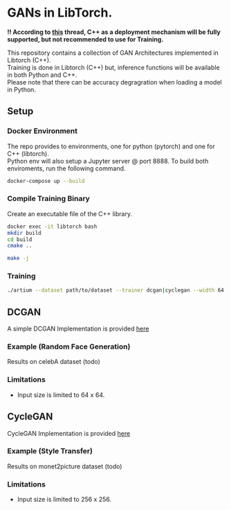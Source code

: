 # GANs in LibTorch.

**:bangbang: According to [this](https://discuss.pytorch.org/t/pytorch-2-and-the-c-interface/168034/6) thread, C++ as a deployment mechanism will be fully supported, but not recommended to use for Training.**

This repository contains a collection of GAN Architectures implemented in Libtorch (C++).  
Training is done in Libtorch (C++) but, inference functions will be available in both Python and C++.  
Please note that there can be accuracy degragration when loading a model in Python.

## Setup

### Docker Environment

The repo provides to environments, one for python (pytorch) and one for C++ (libtorch).  
Python env will also setup a Jupyter server @ port 8888.
To build both enviroments, run the following command.   

```bash
docker-compose up --build
```

### Compile Training Binary

Create an executable file of the C++ library.
```bash
docker exec -it libtorch bash
mkdir build
cd build
cmake ..

make -j
```
### Training

```bash
./artium --dataset path/to/dataset --trainer dcgan|cyclegan --width 64|256 --height 64|256 --batch-size 2
```


## DCGAN 

A simple DCGAN Implementation is provided [here](./include/dcgan.hpp)  


### Example (Random Face Generation)
Results on celebA dataset (todo)

### Limitations
- Input size is limited to 64 x 64.

## CycleGAN

CycleGAN Implementation is provided [here](./include/cyclegan.hpp)
### Example (Style Transfer)
Results on monet2picture dataset (todo)

### Limitations
- Input size is limited to 256 x 256. 

